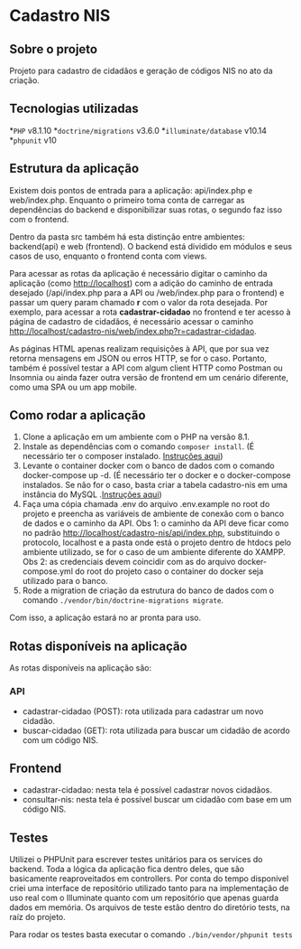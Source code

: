 # Cadastro NIS

## Sobre o projeto

Projeto para cadastro de cidadãos e geração de códigos NIS no ato da criação.

## Tecnologias utilizadas

*`PHP` v8.1.10
*`doctrine/migrations` v3.6.0
*`illuminate/database` v10.14
*`phpunit` v10

## Estrutura da aplicação

Existem dois pontos de entrada para a aplicação: api/index.php e web/index.php. Enquanto o primeiro toma conta de carregar as dependências do backend e disponibilizar suas rotas, o segundo faz isso com o frontend.

Dentro da pasta src também há esta distinção entre ambientes: backend(api) e web (frontend). O backend está dividido em módulos e seus casos de uso, enquanto o frontend conta com views.

Para acessar as rotas da aplicação é necessário digitar o caminho da aplicação (como <http://localhost>) com a adição do caminho de entrada desejado (/api/index.php para a API ou /web/index.php para o frontend) e passar um query param chamado **r** com o valor da rota desejada. Por exemplo, para acessar a rota **cadastrar-cidadao** no frontend e ter acesso à página de cadastro de cidadãos, é necessário acessar o caminho <http://localhost/cadastro-nis/web/index.php?r=cadastrar-cidadao>.

As páginas HTML apenas realizam requisições à API, que por sua vez retorna mensagens em JSON ou erros HTTP, se for o caso. Portanto, também é possível testar a API com algum client HTTP como Postman ou Insomnia ou ainda fazer outra versão de frontend em um cenário diferente, como uma SPA ou um app mobile.

## Como rodar a aplicação

1. Clone a aplicação em um ambiente com o PHP na versão 8.1.
2. Instale as dependências com o comando `composer install`. (É necessário ter o composer instalado. [Instruções aqui](https://getcomposer.org/doc/00-intro.md))
3. Levante o container docker com o banco de dados com o comando docker-compose up -d. (É necessário ter o docker e o docker-compose instalados. Se não for o caso, basta criar a tabela cadastro-nis em uma instância do MySQL .[Instruções aqui](https://docs.docker.com/compose/install/))
4. Faça uma cópia chamada .env do arquivo .env.example no root do projeto e preencha as variáveis de ambiente de conexão com o banco de dados e o caminho da API. Obs 1: o caminho da API deve ficar como no padrão <http://localhost/cadastro-nis/api/index.php>, substituindo o protocolo, localhost e a pasta onde está o projeto dentro de htdocs pelo ambiente utilizado, se for o caso de um ambiente diferente do XAMPP. Obs 2: as credenciais devem coincidir com as do arquivo docker-compose.yml do root do projeto caso o container do docker seja utilizado para o banco.
5. Rode a migration de criação da estrutura do banco de dados com o comando `./vendor/bin/doctrine-migrations migrate`.

Com isso, a aplicação estará no ar pronta para uso.

## Rotas disponíveis na aplicação

As rotas disponíveis na aplicação são:

### API

- cadastrar-cidadao (POST): rota utilizada para cadastrar um novo cidadão.
- buscar-cidadao (GET): rota utilizada para buscar um cidadão de acordo com um código NIS.

## Frontend

- cadastrar-cidadao: nesta tela é possível cadastrar novos cidadãos.
- consultar-nis: nesta tela é possível buscar um cidadão com base em um código NIS.

## Testes

Utilizei o PHPUnit para escrever testes unitários para os services do backend. Toda a lógica da aplicação fica dentro deles, que são basicamente reaproveitados em controllers. Por conta do tempo disponível criei uma interface de repositório utilizado tanto para na implementação de uso real com o Illuminate quanto com um repositório que apenas guarda dados em memória. Os arquivos de teste estão dentro do diretório tests, na raíz do projeto.

Para rodar os testes basta executar o comando `./bin/vendor/phpunit tests`
